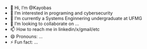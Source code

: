 - 👋 Hi, I’m @Kayobas
- 👀 I’m interested in programing and cybersecurity
- 🌱 I’m currently a Systems Enginnering undergraduate at UFMG 
- 💞️ I’m looking to collaborate on ...
- 📫 How to reach me in linkedin/x/gmail/etc
- 😄 Pronouns: ...
- ⚡ Fun fact: ...

<!---
Kayobas/Kayobas is a ✨ special ✨ repository because its `README.md` (this file) appears on your GitHub profile.
You can click the Preview link to take a look at your changes.
--->
